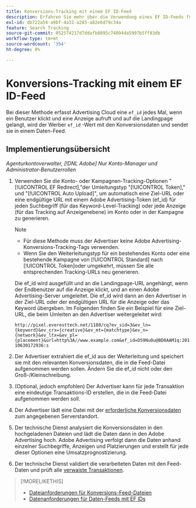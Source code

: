 ```yaml
---
title: Konversions-Tracking mit einem EF ID-Feed
description: Erfahren Sie mehr über die Verwendung eines EF ID-Feeds für Konversions-Tracking-Daten.
exl-id: db722a54-a9bf-4a31-a285-a82e6d79c34a
feature: Search Tracking
source-git-commit: 052574217d7ddafb8895c74094da5997b5ff83db
workflow-type: tm+mt
source-wordcount: '354'
ht-degree: 0%

---
```


# Konversions-Tracking mit einem EF ID-Feed

Bei dieser Methode erfasst Advertising Cloud eine `ef_id` jedes Mal, wenn ein Benutzer klickt und eine Anzeige aufruft und auf die Landingpage gelangt, wird der Werber `ef_id` -Wert mit den Konversionsdaten und sendet sie in einem Daten-Feed.

## Implementierungsübersicht

*Agenturkontoverwalter, [!DNL Adobe] Nur Konto-Manager und Administrator-Benutzerrollen*

1. Verwenden Sie die Konto- oder Kampagnen-Tracking-Optionen &quot;[!UICONTROL EF Redirect],&quot;der Umleitungstyp &quot;[!UICONTROL Token],&quot; und &quot;[!UICONTROL Auto Upload]&quot;, um automatisch eine Ziel-URL oder eine endgültige URL mit einem Adobe Advertising-Token (ef_id) für jeden Suchbegriff (für das Keyword-Level-Tracking) oder jede Anzeige (für das Tracking auf Anzeigenebene) im Konto oder in der Kampagne zu generieren.

   >[!NOTE]
   >* Für diese Methode muss der Advertiser keine Adobe Advertising-Konversions-Tracking-Tags verwenden.
   >* Wenn Sie den Weiterleitungstyp für ein bestehendes Konto oder eine bestehende Kampagne von [!UICONTROL Standard] nach [!UICONTROL Token]oder umgekehrt, müssen Sie alle entsprechenden Tracking-URLs neu generieren.

   Die ef_id wird ausgefüllt und an die Landingpage-URL angehängt, wenn der Endbenutzer auf die Anzeige klickt, und an einen Adobe Advertising-Server umgeleitet. Die ef_id wird dann an den Advertiser in der Ziel-URL oder der endgültigen URL für die Anzeige oder das Keyword übergeben. Im Folgenden finden Sie ein Beispiel für eine Ziel-URL, die beim Umleiten an den Advertiser weitergeleitet wird:

   `http://pixel.everesttech.net/1180/cq?ev_sid=3&ev_ln={keyword}&ev_crx={creative}&ev_mt={matchtype}&ev_n={network}&ev_ltx=&ev_pl={placement}&url=http%3A//www.example.com&ef_id=D59Nu0u@BD0AAM1q:20110630172936:s`

1. Der Advertiser extrahiert die ef_id aus der Weiterleitung und speichert sie mit den relevanten Konversionsdaten, die in die Feed-Datei aufgenommen werden sollen. Ändern Sie die ef_id nicht oder den Groß-/Kleinschreibung.

1. (Optional, jedoch empfohlen) Der Advertiser kann für jede Transaktion eine eindeutige Transaktions-ID erstellen, die in die Feed-Datei aufgenommen werden soll.

1. Der Advertiser lädt eine Datei mit der [erforderliche Konversionsdaten](/help/search-social-commerce/tracking/feed-ef-id-data-requirements.md) zum angegebenen Serverstandort.

1. Der technische Dienst analysiert die Konversionsdaten in den hochgeladenen Dateien und lädt die Daten dann in den Adobe Advertising hoch. Adobe Advertising verfolgt dann die Daten anhand einzelner Suchbegriffe, Anzeigen und Platzierungen und erstellt für jede dieser Optionen eine Umsatzprognostizierung.

1. Der technische Dienst validiert die verarbeiteten Daten mit den Feed-Daten und prüft alle [verwaiste Transaktionen](/help/search-social-commerce/glossary.md#o-p).

>[!MORELIKETHIS]
>
>* [Dateianforderungen für Konversions-Feed-Dateien](feed-file-requirements.md)
>* [Datenanforderungen für Daten-Feeds mit EF IDs](/help/search-social-commerce/tracking/feed-ef-id-data-requirements.md)
